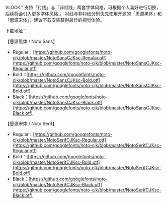 VLOOK™ 支持「衬线」与「非衬线」两套字体风格，可根据个人喜好进行切换，后续将会引入更多字体风格
。
衬线与非衬线分别优先使用开源的「思源黑体」和「思源宋体」，建议下载安装获得最佳的视觉体验。

下载地址：

【思源黑体 / Noto Sans】
  - Regular：[https://github.com/googlefonts/noto-cjk/blob/master/NotoSansCJKsc-Regular.otf](https://github.com/googlefonts/noto-cjk/blob/master/NotoSansCJKsc-Regular.otf)
  - Bold：[https://github.com/googlefonts/noto-cjk/blob/master/NotoSansCJKsc-Bold.otf](https://github.com/googlefonts/noto-cjk/blob/master/NotoSansCJKsc-Bold.otf)
  - Black：[https://github.com/googlefonts/noto-cjk/blob/master/NotoSansCJKsc-Black.otf](https://github.com/googlefonts/noto-cjk/blob/master/NotoSansCJKsc-Black.otf)

【思源宋体 / Noto Serif】
  - Regular：[https://github.com/googlefonts/noto-cjk/blob/master/NotoSerifCJKsc-Regular.otf](https://github.com/googlefonts/noto-cjk/blob/master/NotoSerifCJKsc-Regular.otf)
  - Bold：[https://github.com/googlefonts/noto-cjk/blob/master/NotoSerifCJKsc-Bold.otf](https://github.com/googlefonts/noto-cjk/blob/master/NotoSerifCJKsc-Bold.otf)
  - Black：[https://github.com/googlefonts/noto-cjk/blob/master/NotoSerifCJKsc-Black.otf](https://github.com/googlefonts/noto-cjk/blob/master/NotoSerifCJKsc-Black.otf)
